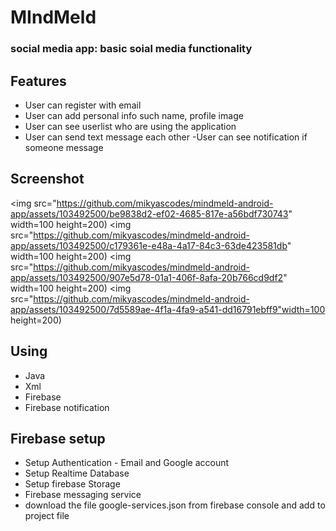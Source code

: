 # MIndMeld
### social media app: basic soial media functionality
## Features
- User can register with email
- User can add personal info such name, profile image
- User can see userlist who are using the application
- User can send text message each other
-User can see notification if someone message
## Screenshot
<img src="https://github.com/mikyascodes/mindmeld-android-app/assets/103492500/be9838d2-ef02-4685-817e-a56bdf730743" width=100 height=200)
<img src="https://github.com/mikyascodes/mindmeld-android-app/assets/103492500/c179361e-e48a-4a17-84c3-63de423581db" width=100 height=200)
<img src="https://github.com/mikyascodes/mindmeld-android-app/assets/103492500/907e5d78-01a1-406f-8afa-20b766cd9df2" width=100 height=200)
<img src="https://github.com/mikyascodes/mindmeld-android-app/assets/103492500/7d5589ae-4f1a-4fa9-a541-dd16791ebff9"width=100 height=200)
## Using
- Java
- Xml
- Firebase
- Firebase notification
## Firebase setup
- Setup Authentication - Email and Google account
- Setup Realtime Database
- Setup firebase Storage
- Firebase messaging service
- download the file google-services.json from firebase console and add to project file


